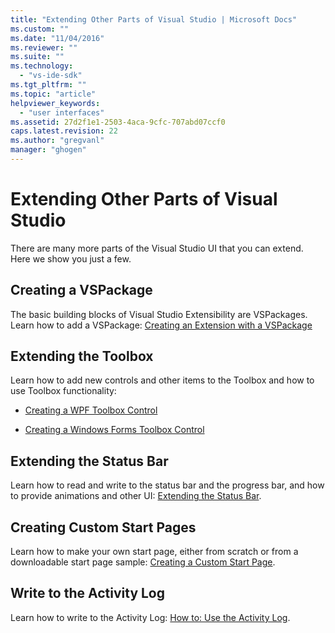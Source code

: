 ```yaml
---
title: "Extending Other Parts of Visual Studio | Microsoft Docs"
ms.custom: ""
ms.date: "11/04/2016"
ms.reviewer: ""
ms.suite: ""
ms.technology: 
  - "vs-ide-sdk"
ms.tgt_pltfrm: ""
ms.topic: "article"
helpviewer_keywords: 
  - "user interfaces"
ms.assetid: 27d2f1e1-2503-4aca-9cfc-707abd07ccf0
caps.latest.revision: 22
ms.author: "gregvanl"
manager: "ghogen"
---
```

# Extending Other Parts of Visual Studio
There are many more parts of the Visual Studio UI that you can extend. Here we show you just a few.  
  
## Creating a VSPackage  
 The basic building blocks of Visual Studio Extensibility are VSPackages.  Learn how to add a VSPackage: [Creating an Extension with a VSPackage](../extensibility/creating-an-extension-with-a-vspackage.md)  
  
## Extending the Toolbox  
 Learn how to add new controls and other items to the Toolbox and how to use Toolbox functionality:  
  
-   [Creating a WPF Toolbox Control](../extensibility/creating-a-wpf-toolbox-control.md)  
  
-   [Creating a Windows Forms Toolbox Control](../extensibility/creating-a-windows-forms-toolbox-control.md)  
  
## Extending the Status Bar  
 Learn how to read and write to the status bar and the progress bar, and how to provide animations and other UI: [Extending the Status Bar](../extensibility/extending-the-status-bar.md).  
  
## Creating Custom Start Pages  
 Learn how to make your own start page, either from scratch or from a downloadable start page sample: [Creating a Custom Start Page](../extensibility/creating-a-custom-start-page.md).  
  
## Write to the Activity Log  
 Learn how to write to the Activity Log: [How to: Use the Activity Log](../extensibility/how-to-use-the-activity-log.md).
